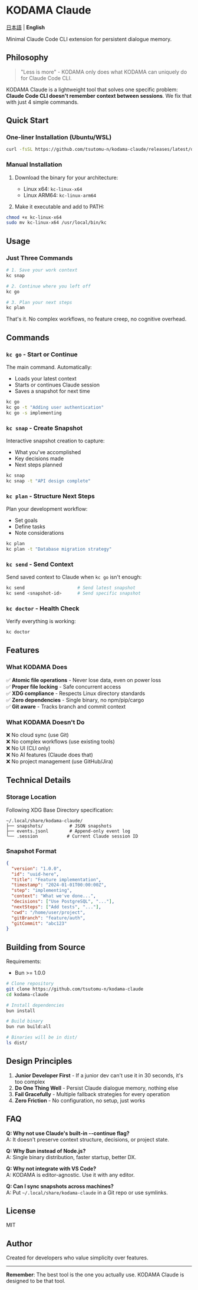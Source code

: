 # KODAMA Claude

[日本語](README_ja.md) | **English**

Minimal Claude Code CLI extension for persistent dialogue memory.

## Philosophy

> "Less is more" - KODAMA only does what KODAMA can uniquely do for Claude Code CLI.

KODAMA Claude is a lightweight tool that solves one specific problem: **Claude Code CLI doesn't remember context between sessions**. We fix that with just 4 simple commands.

## Quick Start

### One-liner Installation (Ubuntu/WSL)

```bash
curl -fsSL https://github.com/tsutomu-n/kodama-claude/releases/latest/download/install.sh | bash
```

### Manual Installation

1. Download the binary for your architecture:
   - Linux x64: `kc-linux-x64`
   - Linux ARM64: `kc-linux-arm64`

2. Make it executable and add to PATH:

```bash
chmod +x kc-linux-x64
sudo mv kc-linux-x64 /usr/local/bin/kc
```

## Usage

### Just Three Commands

```bash
# 1. Save your work context
kc snap

# 2. Continue where you left off
kc go

# 3. Plan your next steps  
kc plan
```

That's it. No complex workflows, no feature creep, no cognitive overhead.

## Commands

### `kc go` - Start or Continue

The main command. Automatically:
- Loads your latest context
- Starts or continues Claude session
- Saves a snapshot for next time

```bash
kc go
kc go -t "Adding user authentication"
kc go -s implementing
```

### `kc snap` - Create Snapshot

Interactive snapshot creation to capture:
- What you've accomplished
- Key decisions made
- Next steps planned

```bash
kc snap
kc snap -t "API design complete"
```

### `kc plan` - Structure Next Steps

Plan your development workflow:
- Set goals
- Define tasks
- Note considerations

```bash
kc plan
kc plan -t "Database migration strategy"
```

### `kc send` - Send Context

Send saved context to Claude when `kc go` isn't enough:

```bash
kc send                    # Send latest snapshot
kc send <snapshot-id>      # Send specific snapshot
```

### `kc doctor` - Health Check

Verify everything is working:

```bash
kc doctor
```

## Features

### What KODAMA Does

✅ **Atomic file operations** - Never lose data, even on power loss  
✅ **Proper file locking** - Safe concurrent access  
✅ **XDG compliance** - Respects Linux directory standards  
✅ **Zero dependencies** - Single binary, no npm/pip/cargo  
✅ **Git aware** - Tracks branch and commit context  

### What KODAMA Doesn't Do

❌ No cloud sync (use Git)  
❌ No complex workflows (use existing tools)  
❌ No UI (CLI only)  
❌ No AI features (Claude does that)  
❌ No project management (use GitHub/Jira)  

## Technical Details

### Storage Location

Following XDG Base Directory specification:

```
~/.local/share/kodama-claude/
├── snapshots/          # JSON snapshots
├── events.jsonl        # Append-only event log
└── .session           # Current Claude session ID
```

### Snapshot Format

```json
{
  "version": "1.0.0",
  "id": "uuid-here",
  "title": "Feature implementation",
  "timestamp": "2024-01-01T00:00:00Z",
  "step": "implementing",
  "context": "What we've done...",
  "decisions": ["Use PostgreSQL", "..."],
  "nextSteps": ["Add tests", "..."],
  "cwd": "/home/user/project",
  "gitBranch": "feature/auth",
  "gitCommit": "abc123"
}
```

## Building from Source

Requirements:
- Bun >= 1.0.0

```bash
# Clone repository
git clone https://github.com/tsutomu-n/kodama-claude
cd kodama-claude

# Install dependencies
bun install

# Build binary
bun run build:all

# Binaries will be in dist/
ls dist/
```

## Design Principles

1. **Junior Developer First** - If a junior dev can't use it in 30 seconds, it's too complex
2. **Do One Thing Well** - Persist Claude dialogue memory, nothing else
3. **Fail Gracefully** - Multiple fallback strategies for every operation
4. **Zero Friction** - No configuration, no setup, just works

## FAQ

**Q: Why not use Claude's built-in --continue flag?**  
A: It doesn't preserve context structure, decisions, or project state.

**Q: Why Bun instead of Node.js?**  
A: Single binary distribution, faster startup, better DX.

**Q: Why not integrate with VS Code?**  
A: KODAMA is editor-agnostic. Use it with any editor.

**Q: Can I sync snapshots across machines?**  
A: Put `~/.local/share/kodama-claude` in a Git repo or use symlinks.

## License

MIT

## Author

Created for developers who value simplicity over features.

---

**Remember**: The best tool is the one you actually use. KODAMA Claude is designed to be that tool.